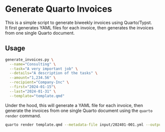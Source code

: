 # Generate Quarto Invoices

This is a simple script to generate biweekly invoices using Quarto/Typst.  
It first generates YAML files for each invoice, then generates the invoices from one single Quarto document.

## Usage

```bash
generate_invoices.py \
  --name="Consulting" \
  --task="A very important job" \
  --details="A description of the tasks" \
  --amount="1,234.56" \
  --recipient="Company-Inc" \
  --first="2024-01-15"\
  --last="2024-01-31" \
  --template="template.qmd"
```

Under the hood, this will generate a YAML file for each invoice, then generate the invoices from one single Quarto document using the `quarto render` command.

```bash
quarto render template.qmd --metadata-file input/202401-001.yml --output output/INVOICE-N202401-001-Company-Inc.pdf
```
